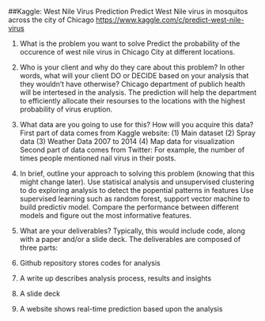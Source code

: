 ##Kaggle: West Nile Virus Prediction
Predict West Nile virus in mosquitos across the city of Chicago
https://www.kaggle.com/c/predict-west-nile-virus

1. What is the problem you want to solve
Predict the probability of the occurence of west nile virus in 
Chicago City at different locations. 


2. Who is your client and why do they care about this problem?
In other words, what will your client DO or DECIDE based on your analysis that they wouldn’t have otherwise?
Chicago department of publich health will be intertesed in the analysis. 
The prediction will help the department to efficiently allocate their 
resourses to the locations with the highest probability  of virus eruption. 


3. What data are you going to use for this? How will you acquire this data?
First part of data comes from Kaggle website:
(1) Main dataset
(2) Spray data
(3) Weather Data 2007 to 2014
(4) Map data for visualization
Second part of data comes from Twitter:
For example, the number of times people mentioned nail virus in their posts.

4. In brief, outline your approach to solving this problem (knowing that this might change later).
Use statisical analysis and unsupervised clustering to do exploring analysis to detect the popential patterns in features
Use supervised learning such as random forest, support vector machine to build predictiv model. Compare the performance
between different models and figure out the most informative features. 


5. What are your deliverables? Typically, this would include code, along with a paper and/or a slide deck.
The deliverables are composed of three parts:
1. Github repository stores codes for analysis
2. A write up describes analysis process, results and insights
3. A slide deck
4. A website shows real-time prediction based upon the analysis
